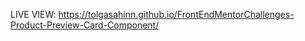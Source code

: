 LIVE VIEW: https://tolgasahinn.github.io/FrontEndMentorChallenges-Product-Preview-Card-Component/


